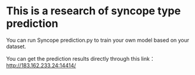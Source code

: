 # This is a research of syncope type prediction

You can run Syncope prediction.py to train your own model based on your dataset. 

You can get the prediction results directly through this link：http://183.162.233.24:14414/

